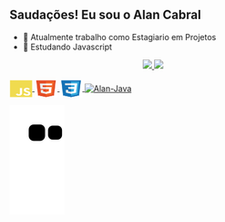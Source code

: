 ## Saudações! Eu sou o Alan Cabral

- 🔭 Atualmente trabalho como Estagiario em Projetos
- 🌱 Estudando Javascript

<div align="center">
  <a href="https://github.com/alansilcabral">
  <img height="180em" src="https://github-readme-stats.vercel.app/api?username=alansilcabral&show_icons=true&theme=dark&include_all_commits=true&count_private=true"/>
  <img height="180em" src="https://github-readme-stats.vercel.app/api/top-langs/?username=alansilcabral&layout=compact&langs_count=7&theme=dark"/>
</div>
<div style="display: inline_block"><br>
  <img align="center" alt="Alan-Js" height="30" width="40" src="https://raw.githubusercontent.com/devicons/devicon/master/icons/javascript/javascript-plain.svg">
  <img align="center" alt="Alan-HTML" height="30" width="40" src="https://raw.githubusercontent.com/devicons/devicon/master/icons/html5/html5-original.svg">
  <img align="center" alt="Alan-CSS" height="30" width="40" src="https://raw.githubusercontent.com/devicons/devicon/master/icons/css3/css3-original.svg">
  <img align="center" alt="Alan-Java" height="30" width="40" src="https://cdn.jsdelivr.net/gh/devicons/devicon/icons/java/java-original.svg"> 
</div>
  
   ![Snake animation](https://github.com/alansilcabral/alansilcabral/blob/output/github-contribution-grid-snake.svg)
  
 ##
  

